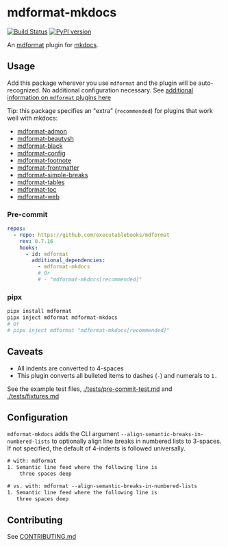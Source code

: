 # mdformat-mkdocs

[![Build Status][ci-badge]][ci-link] [![PyPI version][pypi-badge]][pypi-link]

<!-- [![codecov.io][cov-badge]][cov-link]
[cov-badge]: https://codecov.io/gh/executablebooks/mdformat-mkdocs/branch/main/graph/badge.svg
[cov-link]: https://codecov.io/gh/executablebooks/mdformat-mkdocs
 -->

An [mdformat](https://github.com/executablebooks/mdformat) plugin for [mkdocs](https://github.com/mkdocs/mkdocs).

## Usage

Add this package wherever you use `mdformat` and the plugin will be auto-recognized. No additional configuration necessary. See [additional information on `mdformat` plugins here](https://mdformat.readthedocs.io/en/stable/users/plugins.html)

Tip: this package specifies an "extra" (`recommended`) for plugins that work well with mkdocs:

- [mdformat-admon](https://pypi.org/project/mdformat-admon)
- [mdformat-beautysh](https://pypi.org/project/mdformat-beautysh)
- [mdformat-black](https://pypi.org/project/mdformat-black)
- [mdformat-config](https://pypi.org/project/mdformat-config)
- [mdformat-footnote](https://pypi.org/project/mdformat-footnote)
- [mdformat-frontmatter](https://pypi.org/project/mdformat-frontmatter)
- [mdformat-simple-breaks](https://pypi.org/project/mdformat-simple-breaks)
- [mdformat-tables](https://pypi.org/project/mdformat-tables)
- [mdformat-toc](https://pypi.org/project/mdformat-toc)
- [mdformat-web](https://pypi.org/project/mdformat-web)

### Pre-commit

```yaml
repos:
  - repo: https://github.com/executablebooks/mdformat
    rev: 0.7.16
    hooks:
      - id: mdformat
        additional_dependencies:
          - mdformat-mkdocs
          # Or
          # - "mdformat-mkdocs[recommended]"
```

### pipx

```sh
pipx install mdformat
pipx inject mdformat mdformat-mkdocs
# Or
# pipx inject mdformat "mdformat-mkdocs[recommended]"
```

## Caveats

- All indents are converted to 4-spaces
- This plugin converts all bulleted items to dashes (`-`) and numerals to `1.`

See the example test files, [./tests/pre-commit-test.md](https://raw.githubusercontent.com/KyleKing/mdformat-mkdocs/main/tests/pre-commit-test.md) and [./tests/fixtures.md](https://raw.githubusercontent.com/KyleKing/mdformat-mkdocs/main/tests/fixtures.md)

## Configuration

`mdformat-mkdocs` adds the CLI argument `--align-semantic-breaks-in-numbered-lists` to optionally align line breaks in numbered lists to 3-spaces. If not specified, the default of 4-indents is followed universally.

```txt
# with: mdformat
1. Semantic line feed where the following line is
    three spaces deep

# vs. with: mdformat --align-semantic-breaks-in-numbered-lists
1. Semantic line feed where the following line is
   three spaces deep
```

## Contributing

See [CONTRIBUTING.md](https://github.com/KyleKing/mdformat-mkdocs/blob/main/CONTRIBUTING.md)

[ci-badge]: https://github.com/kyleking/mdformat-mkdocs/workflows/CI/badge.svg?branch=main
[ci-link]: https://github.com/kyleking/mdformat-mkdocs/actions?query=workflow%3ACI+branch%3Amain+event%3Apush
[pypi-badge]: https://img.shields.io/pypi/v/mdformat-mkdocs.svg
[pypi-link]: https://pypi.org/project/mdformat-mkdocs
